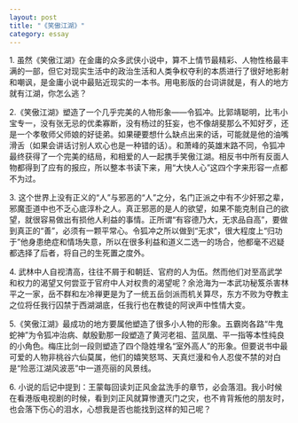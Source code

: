 ```yaml
---
layout: post
title: "《笑傲江湖》"
category: essay
---
```


1\. 虽然《笑傲江湖》在金庸的众多武侠小说中，算不上情节最精彩、人物性格最丰满的一部，但它对现实生活中的政治生活和人类争权夺利的本质进行了很好地影射和嘲讽，是金庸小说中最贴近现实的一本书。用电影版的台词讲就是，有人的地方就有江湖，你怎么逃？ 


2\.《笑傲江湖》塑造了一个几乎完美的人物形象——令狐冲。比郭靖聪明，比韦小宝专一，没有张无忌的优柔寡断，没有杨过的狂妄，也不像胡斐那么不知好歹，还是一个孝敬师父师娘的好徒弟。如果硬要想什么缺点出来的话，可能就是他的油嘴滑舌（如果会讲话讨别人欢心也是一种错的话）。和萧峰的英雄末路不同，令狐冲最终获得了一个完美的结局，和相爱的人一起携手笑傲江湖。相反书中所有反面人物都得到了应有的报应，所以整本书读下来，用“大快人心”这四个字来形容一点都不为过。 


3\. 这个世界上没有正义的“人”与邪恶的“人”之分，名门正派之中有不少奸邪之辈，邪魔歪道中也不乏心底淳朴之人。真正邪恶的是人的欲望，如果不能克制自己的欲望，就很容易做出有损他人利益的事情。正所谓“有容德乃大，无求品自高”，要做到真正的“善”，必须有一颗平常心。令狐冲之所以做到“无求”，很大程度上“归功于”他身患绝症和情场失意，所以在很多利益和道义二选一的场合，他都毫不迟疑都选择了后者，将自己的生死置之度外。 


4\. 武林中人自视清高，往往不屑于和朝廷、官府的人为伍。然而他们对至高武学和权力的渴望又何尝亚于官府中人对权贵的渴望呢？余沧海为一本武功秘笈杀害林平之一家，岳不群和左冷禅更是为了一统五岳剑派而机关算尽，东方不败为夺教主之位将任我行囚禁于西湖湖底，任我行也在教徒的阿谀声中性情大变。 


5\.《笑傲江湖》最成功的地方要属他塑造了很多小人物的形象。五霸岗各路“牛鬼蛇神”为令狐冲治病、献殷勤那一段塑造了黄河老祖、蓝凤凰、平一指等本性纯良的小角色。梅庄比剑一段则塑造了四个隐姓埋名“室外高人”的形象。但要说书中最可爱的人物非桃谷六仙莫属，他们的嬉笑怒骂、天真烂漫和令人忍俊不禁的对白是“险恶江湖风波恶”中一道亮丽的风景线。 


6\. 小说的后记中提到：王蒙每回读刘正风金盆洗手的章节，必会落泪。我小时候在看港版电视剧的时候，看到刘正风就算惨遭灭门之灾，也不肯背叛他的朋友时，也会落下伤心的泪水，心想我是否也能找到这样的知己呢？